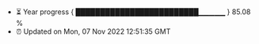 - ⏳ Year progress { █████████████████████████▁▁▁▁▁ } 85.08 %
- ⏰ Updated on Mon, 07 Nov 2022 12:51:35 GMT

